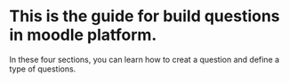 # This is the guide for build questions in moodle platform.

In these four sections, you can learn how to creat a question and define a type of questions.
